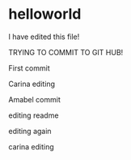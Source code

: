 # helloworld

I have edited this file!

TRYING TO COMMIT TO GIT HUB!

First commit

Carina editing

Amabel commit

editing readme

editing again

carina editing
